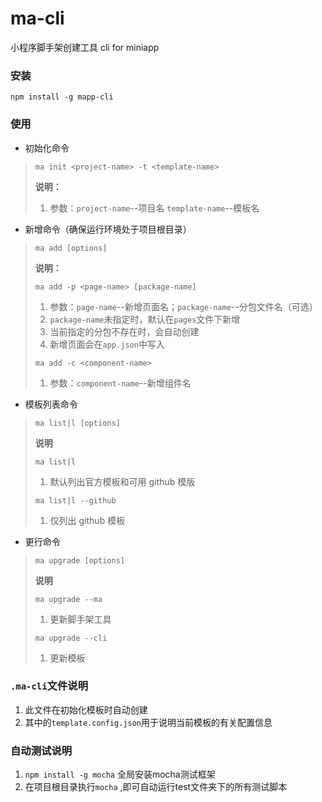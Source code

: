 # ma-cli

小程序脚手架创建工具
cli for miniapp

### 安装
`npm install -g mapp-cli`

### 使用
* 初始化命令
>`ma init <project-name> -t <template-name>`
>
>**说明：**
>1. 参数：`project-name`--项目名  `template-name`--模板名

* 新增命令（确保运行环境处于项目根目录）
>`ma add [options]`
>
>**说明：**
>
>`ma add -p <page-name> [package-name]`
>1. 参数：`page-name`--新增页面名；`package-name`--分包文件名（可选）
>2. `package-name`未指定时，默认在`pages`文件下新增
>3. 当前指定的分包不存在时，会自动创建
>4. 新增页面会在`app.json`中写入
>
>`ma add -c <component-name>`
>1. 参数：`component-name`--新增组件名

* 模板列表命令
>`ma list|l [options]`
>
>**说明**
>
>`ma list|l`
>1. 默认列出官方模板和可用 github 模版
>
>`ma list|l --github`
>1. 仅列出 github 模板

* 更行命令
>`ma upgrade [options]`
>
>**说明**
>
>`ma upgrade --ma`
>1. 更新脚手架工具
>
>`ma upgrade --cli`
>1. 更新模板

### `.ma-cli`文件说明
1. 此文件在初始化模板时自动创建
2. 其中的`template.config.json`用于说明当前模板的有关配置信息

### 自动测试说明
1. `npm install -g mocha` 全局安装mocha测试框架
2. 在项目根目录执行`mocha` ,即可自动运行test文件夹下的所有测试脚本